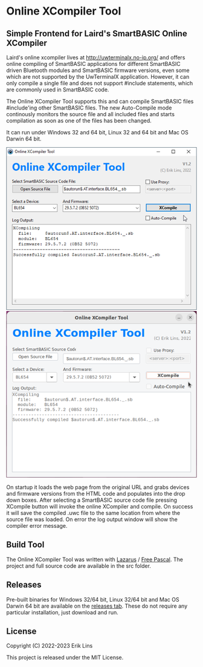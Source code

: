 # Online XCompiler Tool

## Simple Frontend for Laird's SmartBASIC Online XCompiler
Laird's online xcompiler lives at http://uwterminalx.no-ip.org/ and offers online compiling of SmartBASIC applications for different SmartBASIC driven Bluetooth modules and SmartBASIC firmware versions, even some which are not supported by the UwTerminalX application. However, it can only compile a single file and does not support #include statements, which are commonly used in SmartBASIC code.

The Online XCompiler Tool supports this and can compile SmartBASIC files \#include'ing other SmartBASIC files. The new Auto-Compile mode continously monitors the source file and all included files and starts compilation as soon as one of the files has been changed.

It can run under Windows 32 and 64 bit, Linux 32 and 64 bit and Mac OS Darwin 64 bit.

![Online XCompiler Tool - Windows](images/OnlineXCompilerTool_Windows.png)
![Online XCompiler Tool - Linux](images/OnlineXCompilerTool_Linux.png)

On startup it loads the web page from the original URL and grabs devices and firmware versions from the HTML code and populates into the drop down boxes. After selecting a SmartBASIC source code file pressing XCompile button will invoke the online XCompiler and compile. On success it will save the compiled .uwc file to the same location from where the source file was loaded. On error the log output window will show the compiler error message.

## Build Tool
The Online XCompiler Tool was written with [Lazarus](https://www.lazarus-ide.org/index.php) / [Free Pascal](https://www.freepascal.org/). The project and full source code are available in the src folder.

## Releases
Pre-built binaries for Windows 32/64 bit, Linux 32/64 bit and Mac OS Darwin 64 bit are available on the [releases tab](https://github.com/eriklins/online-xcompiler-tool/releases). These do not require any particular installation, just download and run.

## License
Copyright (C) 2022-2023 Erik Lins

This project is released under the MIT License.
